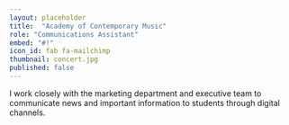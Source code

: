 ```yaml
---
layout: placeholder
title:  "Academy of Contemporary Music"
role: "Communications Assistant" 
embed: "#!"
icon_id: fab fa-mailchimp
thumbnail: concert.jpg
published: false
---
```


I work closely with the marketing department and executive team to communicate news and important information to students through digital channels. 